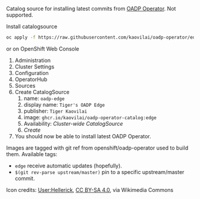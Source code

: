 Catalog source for installing latest commits from [OADP Operator](https://github.com/openshift/oadp-operator). Not supported.

Install catalogsource
```sh
oc apply -f https://raw.githubusercontent.com/kaovilai/oadp-operator/edge/catalogsource.yaml
```

or on OpenShift Web Console
1. Administration
2. Cluster Settings
3. Configuration
4. OperatorHub
5. Sources
6. Create CatalogSource
   1. name: `oadp-edge`
   2. display name: `Tiger's OADP Edge`
   3. publisher: `Tiger Kaovilai`
   4. image: `ghcr.io/kaovilai/oadp-operator-catalog:edge`
   5. Availability: *Cluster-wide CatalogSource*
   6. *Create*
7. You should now be able to install latest OADP Operator.

Images are tagged with git ref from openshift/oadp-operator used to build them.
Available tags:
- `edge` receive automatic updates (hopefully).
- `$(git rev-parse upstream/master)` pin to a specific upstream/master commit.

Icon credits:
<a href="https://commons.wikimedia.org/wiki/File:Tiger_passant_guardant.svg">User:Hellerick</a>, <a href="https://creativecommons.org/licenses/by-sa/4.0">CC BY-SA 4.0</a>, via Wikimedia Commons